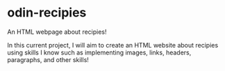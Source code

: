 # odin-recipies
An HTML webpage about recipies!

In this current project, I will aim to create an HTML website about 
recipies using skills I know such as implementing images, links, 
headers, paragraphs, and other skills!
